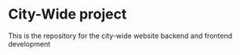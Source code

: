 <h1>City-Wide project</h1>
<p>This is the repository for the city-wide website backend and frontend development</p>
